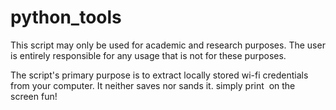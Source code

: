 # python_tools

This script may only be used for academic and research purposes. The user is entirely responsible for any usage that is not for these purposes.

The script's primary purpose is to extract locally stored wi-fi credentials from your computer.
It neither saves nor sands it. simply print  on the screen fun!
